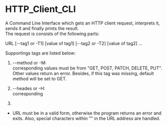 # HTTP_Client_CLI
A Command Line Interface which gets an HTTP client request, interprets it, sends it and finally prints the result.<br>
The request is consists of the following parts:

URL [--tag1 or -T1] [value of tag1] [--tag2 or -T2] [value of tag2] ...


Supportings tags are listed below:
1. --method or -M: <br>
corresponding values must be from "GET, POST, PATCH, DELETE, PUT". Other values return an error. Besides, if this tag was missing, default method will be set to GET.

2. --heades or -H: <br>
corresponding

3.

* URL must be in a valid form, otherwise the program returns an error and exits. Also, special characters within "" in the URL address are handled.
